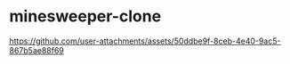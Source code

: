 # minesweeper-clone



https://github.com/user-attachments/assets/50ddbe9f-8ceb-4e40-9ac5-867b5ae88f69

